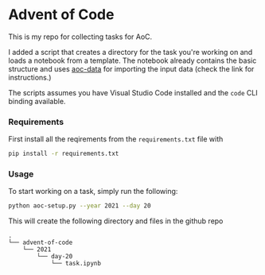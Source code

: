 # Advent of Code

This is my repo for collecting tasks for AoC.

I added a script that creates a directory for the task you're working on and loads a notebook from a template. The notebook already contains the basic structure and uses [aoc-data](https://github.com/wimglenn/advent-of-code-data) for importing the input data (check the link for instructions.)

The scripts assumes you have Visual Studio Code installed and the `code` CLI binding available.

### Requirements

First install all the reqirements from the `requirements.txt` file with

```bash
pip install -r requirements.txt
```

### Usage

To start working on a task, simply run the following:

```bash
python aoc-setup.py --year 2021 --day 20
```

This will create the following directory and files in the github repo

```
.
└── advent-of-code
    └── 2021
        └── day-20
            └── task.ipynb
```